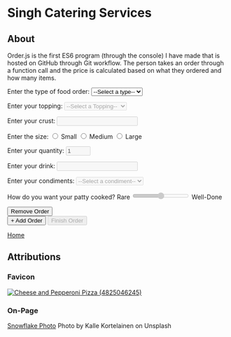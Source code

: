 <script src = "../script.js"></script>
<script>
    let secondStylesheet = document.createElement('link');
    secondStylesheet.href = 'css/additions.css';
    secondStylesheet.type = 'text/css';
    secondStylesheet.rel = 'stylesheet';
    document.head.appendChild(secondStylesheet);

    createLinkElement('image/x-icon', 'shortcut icon', 'images/icon.ico');
</script>
# Singh Catering Services

<div style = "display: none" id="snowflakes-photo">
  <a id="snowflake" href="https://unsplash.com/@kalleandco?utm_medium=referral&amp;utm_campaign=photographer-credit&amp;utm_content=creditBadge" target="_blank" rel="noopener noreferrer" title="Download free do whatever you want high-resolution photos from Kalle Kortelainen">
        <span>
            <svg xmlns = "http://www.w3.org/2000/svg" viewBox="0 0 32 32">
                <title>unsplash-logo</title>
                <path d = "M10 9V0h12v9H10zm12 5h10v18H0V14h10v9h12v-9z"></path>
            </svg>
        </span> <br>
        <div class = "wrap">
          <img src = "images/snowflakes.jpg" width = "1000">
          <p class = "text_over_image">
          Winter Season 20% Discount
          </p>
        </div>
        <span>Kalle Kortelainen</span>
    </a>
</div>


## About ##

Order.js is the first ES6 program (through the console) I have made that is hosted on GitHub through Git workflow. The person takes an order through a function call and the price is calculated based on what they ordered and how many items. 

<object width = "900" height = "270" data = "README.html" type = "text/html"></object>
<div id = "forms">
    <form>
        <p id = "orderType">
            <label for = "orderType">Enter the type of food order: </label>
            <select onchange = "enableFields(this); removeUnnecessary(this.parentNode);" name = "orderType" id = "orderType" required>
                <option value = "">--Select a type--</option>
                <option value = "pizza"> Pizza </option>
                <option value = "hotDog"> Hot Dog </option>
                <option value = "fries"> Fries </option>
                <option value = "drink"> Drink </option>
                <option value = "burger"> Burger </option>
            </select>
        </p>
        <p>
            <label for = "orderTopping">Enter your topping: </label>
            <select class = "pizza" disabled id = "orderTopping" name = "orderTopping">
                <option value = "">--Select a Topping--</option>
                <option value = "pepperoni"> Pepperoni </option>
                <option value = "mushroom"> Mushroom </option>
                <option value = "veggie"> Vegetable </option>
                <option value = "sausage"> Sausage </option>
                <option value = "anchovy"> Anchovy </option>
                <option value = "sun-dried"> Sun Dried Tomatoes </option>
                <option value = "fresh-basil"> Fresh Basil </option>
                <option value = ""> None </option>
            </select>
        </p>
        <p>
            <label for = "crustType">Enter your crust: </label>
            <input class = "pizza" disabled type = "text" name = "crustType" id = "crustType">  
        </p>
        <p id = "size" disabled class = "pizza fries drink">
            <span>Enter the size: </span>
            <input type = "radio" name = "size" id = "small" value = "small">
            <label for = "small">Small</label>
            <input type = "radio" name = "size" id = "medium" value = "medium">
            <label for = "medium">Medium</label>
            <input type = "radio" name = "size" id = "large" value = "large">
            <label for = "large">Large</label>
        </p>
        <p>
            <label for = "quantity">Enter your quantity: </label>
            <input class = "pizza hotDog fries drink burger" disabled type = "number" id = "quantity" name = "quantity" min = "1" max = "30" value = "1">
        </p>
        <p>
            <label for = "drink">Enter your drink: </label>
            <input class = "drink" disabled type = "text" name = "drink" id = "drink">
        </p>
        <p>
            <label for = "condiments">Enter your condiments: </label>
            <select class = "hotDog burger fries" disabled name = "condiments" id = "condiments">
                <option value = "">--Select a condiment--</option>
                <option value = "Ketchup"> Ketchup </option>
                <option value = "Mustard"> Mustard </option>
                <option value = "Relish"> Relish </option>
                <option value = "Chili"> Chili </option>
            </select>
        </p>
        <p>
            <label for = "doneness">How do you want your patty cooked? </label>
            <span>Rare</span>
            <input disabled type="range" class = "burger" name = "doneness" id = "doneness" value="3" min="1" max="5">
            <span>Well-Done</span>
        </p>
        <input type = "button" value = "Remove Order" onclick = "removeOrder(this)">
    </form>
    <input id = "writeroot" type = "button" value = "+ Add Order" onclick = "duplicateForm()" />
    <input id = "finish-order" disabled type = "button" value = "Finish Order" onclick = "orderAll()">
</div>
<div class = "highlight"> 
    <div class = "gt" id = "program"> </div>
</div>

<script src = "scripts/helperFunctions.js"></script>
<script src = "scripts/orderIn.js"></script>
<script src = "scripts/order.js"></script>
<script src = "scripts/unaccessibleContent.js"></script>


[Home](https://knowledgeablekangaroo.github.io)

## Attributions ##

### Favicon ###

<a target = "_blank" title = "By Pink Sherbet Photography from USA (Cheese and Pepperoni Pizza) [CC BY 2.0 
 (https://creativecommons.org/licenses/by/2.0
)], via Wikimedia Commons" href = "https://commons.wikimedia.org/wiki/File:Cheese_and_Pepperoni_Pizza_(4825046245).jpg">
    <img width="512" alt = "Cheese and Pepperoni Pizza (4825046245)" src = "https://upload.wikimedia.org/wikipedia/commons/thumb/5/54/Cheese_and_Pepperoni_Pizza_%284825046245%29.jpg/512px-Cheese_and_Pepperoni_Pizza_%284825046245%29.jpg">
</a>

### On-Page ###

<a href = "#snowflake">Snowflake Photo</a>
Photo by Kalle Kortelainen on Unsplash
